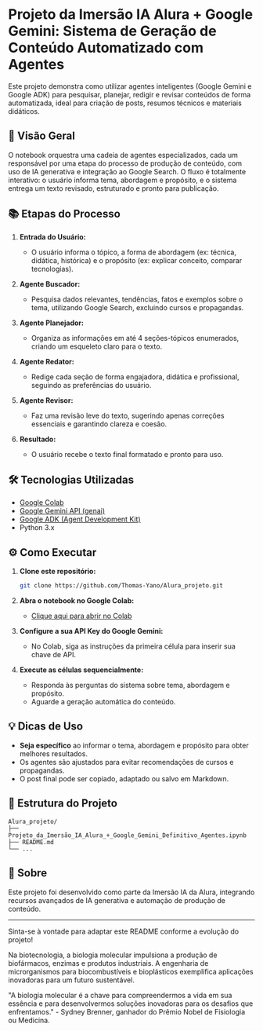# Projeto da Imersão IA Alura + Google Gemini: Sistema de Geração de Conteúdo Automatizado com Agentes

Este projeto demonstra como utilizar agentes inteligentes (Google Gemini e Google ADK) para pesquisar, planejar, redigir e revisar conteúdos de forma automatizada, ideal para criação de posts, resumos técnicos e materiais didáticos.

## 🚀 Visão Geral

O notebook orquestra uma cadeia de agentes especializados, cada um responsável por uma etapa do processo de produção de conteúdo, com uso de IA generativa e integração ao Google Search. O fluxo é totalmente interativo: o usuário informa tema, abordagem e propósito, e o sistema entrega um texto revisado, estruturado e pronto para publicação.

## 📚 Etapas do Processo

1. **Entrada do Usuário:**  
   - O usuário informa o tópico, a forma de abordagem (ex: técnica, didática, histórica) e o propósito (ex: explicar conceito, comparar tecnologias).

2. **Agente Buscador:**  
   - Pesquisa dados relevantes, tendências, fatos e exemplos sobre o tema, utilizando Google Search, excluindo cursos e propagandas.

3. **Agente Planejador:**  
   - Organiza as informações em até 4 seções-tópicos enumerados, criando um esqueleto claro para o texto.

4. **Agente Redator:**  
   - Redige cada seção de forma engajadora, didática e profissional, seguindo as preferências do usuário.

5. **Agente Revisor:**  
   - Faz uma revisão leve do texto, sugerindo apenas correções essenciais e garantindo clareza e coesão.

6. **Resultado:**  
   - O usuário recebe o texto final formatado e pronto para uso.

## 🛠️ Tecnologias Utilizadas

- [Google Colab](https://colab.research.google.com/)
- [Google Gemini API (genai)](https://ai.google.dev/)
- [Google ADK (Agent Development Kit)](https://github.com/google/adk)
- Python 3.x

## ⚙️ Como Executar

1. **Clone este repositório:**
   ```bash
   git clone https://github.com/Thomas-Yano/Alura_projeto.git
   ```

2. **Abra o notebook no Google Colab:**
   - [Clique aqui para abrir no Colab](https://colab.research.google.com/github/Thomas-Yano/Alura_projeto/blob/main/Projeto_da_Imers%C3%A3o_IA_Alura_%2B_Google_Gemini_Definitivo_Agentes.ipynb)

3. **Configure a sua API Key do Google Gemini:**
   - No Colab, siga as instruções da primeira célula para inserir sua chave de API.

4. **Execute as células sequencialmente:**
   - Responda às perguntas do sistema sobre tema, abordagem e propósito.
   - Aguarde a geração automática do conteúdo.

## 💡 Dicas de Uso

- **Seja específico** ao informar o tema, abordagem e propósito para obter melhores resultados.
- Os agentes são ajustados para evitar recomendações de cursos e propagandas.
- O post final pode ser copiado, adaptado ou salvo em Markdown.

## 📄 Estrutura do Projeto

```
Alura_projeto/
├── Projeto_da_Imersão_IA_Alura_+_Google_Gemini_Definitivo_Agentes.ipynb
├── README.md
└── ...
```

## 🙋 Sobre

Este projeto foi desenvolvido como parte da Imersão IA da Alura, integrando recursos avançados de IA generativa e automação de produção de conteúdo.

---

Sinta-se à vontade para adaptar este README conforme a evolução do projeto!

Na biotecnologia, a biologia molecular impulsiona a produção de biofármacos, enzimas e produtos industriais. A engenharia de microrganismos para biocombustíveis e bioplásticos exemplifica aplicações inovadoras para um futuro sustentável.

"A biologia molecular é a chave para compreendermos a vida em sua essência e para desenvolvermos soluções inovadoras para os desafios que enfrentamos." - Sydney Brenner, ganhador do Prêmio Nobel de Fisiologia ou Medicina.
